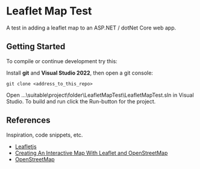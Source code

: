 # Leaflet Map Test

A test in adding a leaflet map to an ASP.NET / dotNet Core web app.


## Getting Started

To compile or continue development try this:

Install **git** and **Visual Studio 2022**, then open a git console:

```cd .\suitable\project\folder
git clone <address_to_this_repo>
```

Open ...\suitable\project\folder\LeafletMapTest\LeafletMapTest.sln in Visual Studio.
To build and run click the Run-button for the project.


## References

Inspiration, code snippets, etc.
* [Leafletjs](https://leafletjs.com/)
* [Creating An Interactive Map With Leaflet and OpenStreetMap](https://asmaloney.com/2014/01/code/creating-an-interactive-map-with-leaflet-and-openstreetmap/)
* [OpenStreetMap](https://www.openstreetmap.org/about)